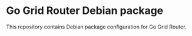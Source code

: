 # Go Grid Router Debian package
This repository contains Debian package configuration for Go Grid Router.
